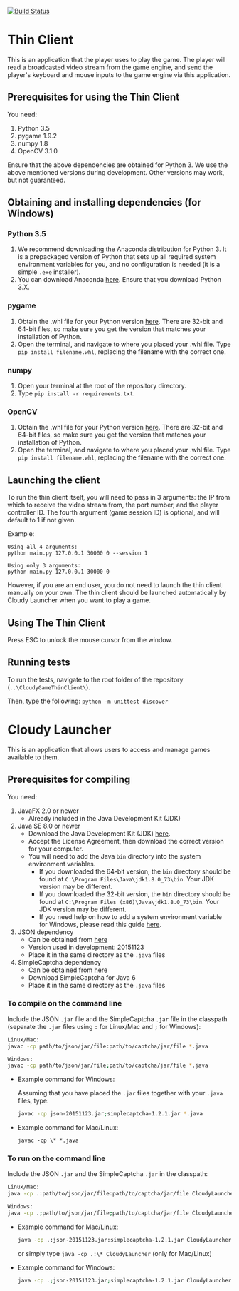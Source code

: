 [![Build Status](https://travis-ci.org/insert-coin/CloudyGameThinClient.svg?branch=master)](https://travis-ci.org/insert-coin/CloudyGameThinClient)

# Thin Client
This is an application that the player uses to play the game. The player will read a broadcasted video stream from the game engine, and send the player's keyboard and mouse inputs to the game engine via this application.

## Prerequisites for using the Thin Client 
You need:

1. Python 3.5
2. pygame 1.9.2
3. numpy 1.8
4. OpenCV 3.1.0

Ensure that the above dependencies are obtained for Python 3. We use the above mentioned versions during development. Other versions may work, but not guaranteed.

## Obtaining and installing dependencies (for Windows)

### Python 3.5
1. We recommend downloading the Anaconda distribution for Python 3. It is a prepackaged version of Python that sets up all required system environment variables for you, and no configuration is needed (it is a simple `.exe` installer).
2. You can download Anaconda [here](https://www.continuum.io/downloads). Ensure that you download Python 3.X.

### pygame
1. Obtain the .whl file for your Python version [here](http://www.lfd.uci.edu/~gohlke/pythonlibs/#pygame). There are 32-bit and 64-bit files, so make sure you get the version that matches your installation of Python.
2. Open the terminal, and navigate to where you placed your .whl file. Type `pip install filename.whl`, replacing the filename with the correct one.

### numpy
1. Open your terminal at the root of the repository directory. 
2. Type `pip install -r requirements.txt`.

### OpenCV
1. Obtain the .whl file for your Python version [here](http://www.lfd.uci.edu/~gohlke/pythonlibs/#opencv). There are 32-bit and 64-bit files, so make sure you get the version that matches your installation of Python.
2. Open the terminal, and navigate to where you placed your .whl file. Type `pip install filename.whl`, replacing the filename with the correct one.

## Launching the client
To run the thin client itself, you will need to pass in 3 arguments: the IP from which to receive the video stream from, the port number, and the player controller ID. The fourth argument (game session ID) is optional, and will default to 1 if not given.

Example: 
```
Using all 4 arguments:
python main.py 127.0.0.1 30000 0 --session 1

Using only 3 arguments:
python main.py 127.0.0.1 30000 0
```
However, if you are an end user, you do not need to launch the thin client manually on your own. The thin client should be launched automatically by Cloudy Launcher when you want to play a game.

## Using The Thin Client
Press ESC to unlock the mouse cursor from the window.

## Running tests
To run the tests, navigate to the root folder of the repository (`..\CloudyGameThinClient\`). 

Then, type the following:
`python -m unittest discover`

# Cloudy Launcher
This is an application that allows users to access and manage games available to them.

## Prerequisites for compiling
You need:

1. JavaFX 2.0 or newer
    - Already included in the Java Development Kit (JDK)
2. Java SE 8.0 or newer
    - Download the Java Development Kit (JDK) [here](http://www.oracle.com/technetwork/java/javase/downloads/jdk8-downloads-2133151.html).
    - Accept the License Agreement, then download the correct version for your computer.
    - You will need to add the Java `bin` directory into the system environment variables. 
        - If you downloaded the 64-bit version, the `bin` directory should be found at `C:\Program Files\Java\jdk1.8.0_73\bin`. Your JDK version may be different.
        - If you downloaded the 32-bit version, the `bin` directory should be found at `C:\Program Files (x86)\Java\jdk1.8.0_73\bin`. Your JDK version may be different.
        - If you need help on how to add a system environment variable for Windows, please read this guide [here](http://www.howtogeek.com/118594/how-to-edit-your-system-path-for-easy-command-line-access/).
3. JSON dependency
    - Can be obtained from [here](http://mvnrepository.com/artifact/org.json/json)
    - Version used in development: 20151123
    - Place it in the same directory as the `.java` files
4. SimpleCaptcha dependency
    - Can be obtained from [here](http://simplecaptcha.sourceforge.net)
    - Download SimpleCaptcha for Java 6
    - Place it in the same directory as the `.java` files

### To compile on the command line
Include the JSON `.jar` file and the SimpleCaptcha `.jar` file in the classpath
(separate the `.jar` files using `:` for Linux/Mac and `;` for Windows):
```bash
Linux/Mac:
javac -cp path/to/json/jar/file:path/to/captcha/jar/file *.java

Windows:
javac -cp path/to/json/jar/file;path/to/captcha/jar/file *.java
```
- Example command for Windows: 

    Assuming that you have placed the `.jar` files together with your `.java` files, type:
    ```bash
    javac -cp json-20151123.jar;simplecaptcha-1.2.1.jar *.java
    ```
- Example command for Mac/Linux:
    
    ```
    javac -cp \* *.java
    ```

### To run on the command line
Include the JSON `.jar` and the SimpleCaptcha `.jar` in the classpath:
```bash
Linux/Mac:
java -cp .:path/to/json/jar/file:path/to/captcha/jar/file CloudyLauncher

Windows:
java -cp .;path/to/json/jar/file;path/to/captcha/jar/file CloudyLauncher
```
- Example command for Mac/Linux:
    ```bash
    java -cp .:json-20151123.jar:simplecaptcha-1.2.1.jar CloudyLauncher
    ```
    or simply type `java -cp .:\* CloudyLauncher` (only for Mac/Linux)

- Example command for Windows:
    ```bash
    java -cp .;json-20151123.jar;simplecaptcha-1.2.1.jar CloudyLauncher
    ```
